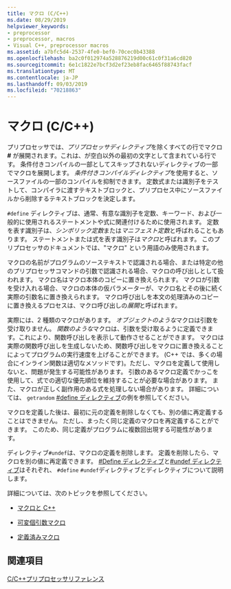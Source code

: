 ```yaml
---
title: マクロ (C/C++)
ms.date: 08/29/2019
helpviewer_keywords:
- preprocessor
- preprocessor, macros
- Visual C++, preprocessor macros
ms.assetid: a7bfc5d4-2537-4fe0-bef0-70cec0b43388
ms.openlocfilehash: ba2c0f012974a528876219d00c61c0f31a6cd820
ms.sourcegitcommit: 6e1c1822e7bcf3d2ef23eb8fac6465f88743facf
ms.translationtype: MT
ms.contentlocale: ja-JP
ms.lasthandoff: 09/03/2019
ms.locfileid: "70218863"
---
```

# <a name="macros-cc"></a>マクロ (C/C++)

プリプロセッサでは、*プリプロセッサディレクティブ*を除くすべての行でマクロ **#** が展開されます。これは、が空白以外の最初の文字として含まれている行です。 条件付きコンパイルの一部としてスキップされないディレクティブの一部でマクロを展開します。 *条件付きコンパイルディレクティブ*を使用すると、ソースファイルの一部のコンパイルを抑制できます。 定数式または識別子をテストして、コンパイラに渡すテキストブロックと、プリプロセス中にソースファイルから削除するテキストブロックを決定します。

`#define` ディレクティブは、通常、有意な識別子を定数、キーワード、および一般的に使用されるステートメントや式に関連付けるために使用されます。 定数を表す識別子は、*シンボリック定数*または*マニフェスト定数*と呼ばれることもあります。 ステートメントまたは式を表す識別子は*マクロ*と呼ばれます。 このプリプロセッサのドキュメントでは、"マクロ" という用語のみ使用されます。

マクロの名前がプログラムのソーステキストで認識される場合、または特定の他のプリプロセッサコマンドの引数で認識される場合、マクロの呼び出しとして扱われます。 マクロ名はマクロ本体のコピーに置き換えられます。 マクロが引数を受け入れる場合、マクロの本体の仮パラメーターが、マクロ名とその後に続く実際の引数名に置き換えられます。 マクロ呼び出しを本文の処理済みのコピーに置き換えるプロセスは、マクロ呼び出しの*展開*と呼ばれます。

実際には、2 種類のマクロがあります。 *オブジェクトのような*マクロは引数を受け取りません。 *関数のような*マクロは、引数を受け取るように定義できます。これにより、関数呼び出しを表示して動作させることができます。 マクロは実際の関数呼び出しを生成しないため、関数呼び出しをマクロに置き換えることによってプログラムの実行速度を上げることができます。 (C++ では、多くの場合にインライン関数は適切なメソッドです)。ただし、マクロを定義して使用しないと、問題が発生する可能性があります。 引数のあるマクロ定義でかっこを使用して、式での適切な優先順位を維持することが必要な場合があります。 また、マクロが正しく副作用のある式を処理しない場合があります。 詳細については、 `getrandom` [#define ディレクティブ](../preprocessor/hash-define-directive-c-cpp.md)の例を参照してください。

マクロを定義した後は、最初に元の定義を削除しなくても、別の値に再定義することはできません。 ただし、まったく同じ定義のマクロを再定義することができます。 このため、同じ定義がプログラムに複数回出現する可能性があります。

ディレクティブ`#undef`は、マクロの定義を削除します。 定義を削除したら、マクロを別の値に再定義できます。 [#Define ディレクティブ](../preprocessor/hash-define-directive-c-cpp.md)と[#undef ディレクティブ](../preprocessor/hash-undef-directive-c-cpp.md)はそれぞれ、 `#define` `#undef`ディレクティブとディレクティブについて説明します。

詳細については、次のトピックを参照してください。

- [マクロと C++](../preprocessor/macros-and-cpp.md)

- [可変個引数マクロ](../preprocessor/variadic-macros.md)

- [定義済みマクロ](../preprocessor/predefined-macros.md)

## <a name="see-also"></a>関連項目

[C/C++プリプロセッサリファレンス](../preprocessor/c-cpp-preprocessor-reference.md)
